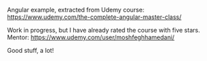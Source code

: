 Angular example, extracted from Udemy course:
 https://www.udemy.com/the-complete-angular-master-class/

Work in progress, but I have already rated the course with five stars. 
Mentor: https://www.udemy.com/user/moshfeghhamedani/

Good stuff, a lot!
